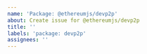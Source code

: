 ```yaml
---
name: 'Package: @ethereumjs/devp2p'
about: Create issue for @ethereumjs/devp2p
title: ''
labels: 'package: devp2p'
assignees: ''
---
```

